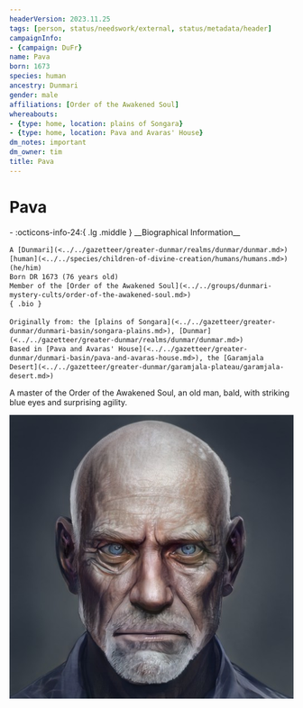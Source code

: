 ```yaml
---
headerVersion: 2023.11.25
tags: [person, status/needswork/external, status/metadata/header]
campaignInfo:
- {campaign: DuFr}
name: Pava
born: 1673
species: human
ancestry: Dunmari
gender: male
affiliations: [Order of the Awakened Soul]
whereabouts:
- {type: home, location: plains of Songara}
- {type: home, location: Pava and Avaras' House}
dm_notes: important
dm_owner: tim
title: Pava
---
```

# Pava
<div class="grid cards ext-narrow-margin ext-one-column" markdown>
- :octicons-info-24:{ .lg .middle } __Biographical Information__

    A [Dunmari](<../../gazetteer/greater-dunmar/realms/dunmar/dunmar.md>) [human](<../../species/children-of-divine-creation/humans/humans.md>) (he/him)  
    Born DR 1673 (76 years old)  
    Member of the [Order of the Awakened Soul](<../../groups/dunmari-mystery-cults/order-of-the-awakened-soul.md>)  
    { .bio }

    Originally from: the [plains of Songara](<../../gazetteer/greater-dunmar/dunmari-basin/songara-plains.md>), [Dunmar](<../../gazetteer/greater-dunmar/realms/dunmar/dunmar.md>)
    Based in [Pava and Avaras' House](<../../gazetteer/greater-dunmar/dunmari-basin/pava-and-avaras-house.md>), the [Garamjala Desert](<../../gazetteer/greater-dunmar/garamjala-plateau/garamjala-desert.md>)
</div>




A master of the Order of the Awakened Soul, an old man, bald, with striking blue eyes and surprising agility.

![Pava](../../assets/pava.png)

